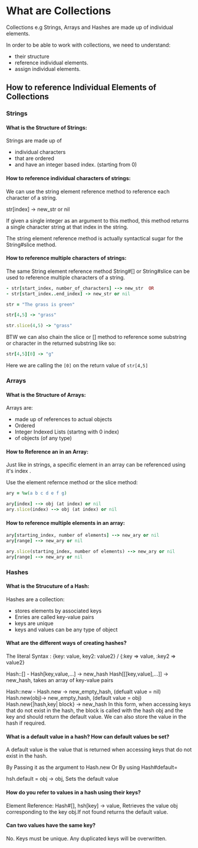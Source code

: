 # What are Collections 

Collections e.g Strings, Arrays and Hashes are made up of individual elements.

In order to be able to work with collections, we need to understand:
- their structure
- reference individual elements.
- assign individual elements.

## How to reference Individual Elements of Collections

### Strings

#### What is the Structure of Strings:

Strings are made up of 
- individual characters 
- that are ordered 
- and have an integer based index. (starting from 0)

#### How to reference individual characters of strings:

We can use the string element reference method to reference each character of a string.

str[index] -> new_str or nil

If given a single integer as an argument to this method, this method returns a single character string at that index in the string. 

The string element reference method is actually syntactical sugar for the String#slice method.


#### How to reference multiple characters of strings:

The same String element reference method String#[] or String#slice can be used to reference multiple characters of a string.

```ruby
- str[start_index, number_of_characters] --> new_str  OR
- str[start_index..end_index] -> new_str or nil

```

```ruby
str = "The grass is green"

str[4,5] -> "grass"

str.slice(4,5) -> "grass"

```

BTW we can also chain the slice or [] method to reference some substring or character in the returned substring like so:

```ruby
str[4,5][0] -> "g"
```
Here we are calling the `[0]` on the return value of `str[4,5]`

### Arrays

#### What is the Structure of Arrays:

Arrays are:

- made up of references to actual objects
- Ordered
- Integer Indexed Lists (startng with 0 index)
- of objects (of any type)

#### How to Reference an in an Array: 

Just like in strings, a specific element in an array can be referenced using it's index .

Use the element refernce method or the slice method:

```ruby
ary = %w(a b c d e f g)

ary[index] --> obj (at index) or nil
ary.slice(index) --> obj (at index) or nil
```

#### How to reference multiple elements in an array:

```ruby
ary[starting_index, number of elements] --> new_ary or nil
ary[range] --> new_ary or nil

ary.slice(starting_index, number of elements) --> new_ary or nil
ary[range] --> new_ary or nil
```

### Hashes

#### What is the Strucuture of a Hash:

Hashes are a collection:
- stores elements by associated keys
- Enries are called key-value pairs
- keys are unique
- keys and values can be any type of object

#### What are the different ways of creating hashes?

The literal Syntax : {key: value, key2: value2} / 
{:key => value, :key2 => value2}

Hash::[] - Hash[key,value,...] -> new_hash
           Hash[[[key,value],...]] -> new_hash, takes an array of key-value pairs

Hash::new - Hash.new -> new_empty_hash, (defualt value = nil)
            Hash.new(obj)-> new_empty_hash, (default value = obj)
            Hash.new{|hash,key| block} -> new_hash
            In this form, when accessing keys that do not exist in the hash, the block is called with the hash obj and the key and should return the default value. We can also store the value in the hash if required.

#### What is a default value in a hash? How can default values be set?

A default value is the value that is returned when accessing keys that do not exist in the hash.

By Passing it as the argument to Hash.new
Or By using Hash#default= 

hsh.default = obj -> obj, Sets the default value

#### How do you refer to values in a hash using their keys?

Element Reference: Hash#[], 
hsh[key] -> value, Retrieves the value obj corresponding to the key obj.If not found returns the default value.

#### Can two values have the same key?

No. Keys must be unique. Any duplicated keys will be overwritten.


